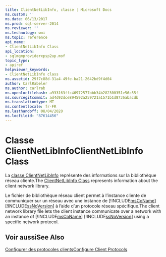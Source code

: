 ```yaml
---
title: ClientNetLibInfo, classe | Microsoft Docs
ms.custom: ''
ms.date: 06/13/2017
ms.prod: sql-server-2014
ms.reviewer: ''
ms.technology: wmi
ms.topic: reference
api_name:
- ClientNetLibInfo Class
api_location:
- sqlmgmproviderxpsp2up.mof
topic_type:
- apiref
helpviewer_keywords:
- ClientNetLibInfo class
ms.assetid: 29f7c88d-31a4-49fe-ba21-2642bd9f4d04
author: CarlRabeler
ms.author: carlrab
ms.openlocfilehash: a933163ffc46972577bbb34b282300351e56c55f
ms.sourcegitcommit: ad4d92dce894592a259721a1571b1d8736abacdb
ms.translationtype: MT
ms.contentlocale: fr-FR
ms.lasthandoff: 08/04/2020
ms.locfileid: "87614456"
---
```

# <a name="clientnetlibinfo-class"></a><span data-ttu-id="867df-102">Classe ClientNetLibInfo</span><span class="sxs-lookup"><span data-stu-id="867df-102">ClientNetLibInfo Class</span></span>
  <span data-ttu-id="867df-103">La [classe ClientNetLibInfo](clientnetlibinfo-class.md) représente des informations sur la bibliothèque réseau cliente.</span><span class="sxs-lookup"><span data-stu-id="867df-103">The [ClientNetLibInfo Class](clientnetlibinfo-class.md) represents information about the client network library.</span></span>  
  
 <span data-ttu-id="867df-104">Le fichier de bibliothèque réseau client permet à l’instance cliente de communiquer sur un réseau avec une instance de [!INCLUDE[msCoName](../../../includes/msconame-md.md)] [!INCLUDE[ssNoVersion](../../../includes/ssnoversion-md.md)] à l’aide d’un protocole réseau spécifique.</span><span class="sxs-lookup"><span data-stu-id="867df-104">The client network library file lets the client instance communicate over a network with an instance of [!INCLUDE[msCoName](../../../includes/msconame-md.md)] [!INCLUDE[ssNoVersion](../../../includes/ssnoversion-md.md)] using a specific network protocol.</span></span>  
  
## <a name="see-also"></a><span data-ttu-id="867df-105">Voir aussi</span><span class="sxs-lookup"><span data-stu-id="867df-105">See Also</span></span>  
 [<span data-ttu-id="867df-106">Configurer des protocoles clients</span><span class="sxs-lookup"><span data-stu-id="867df-106">Configure Client Protocols</span></span>](https://technet.microsoft.com/library/ms181035.aspx)  
  
  

